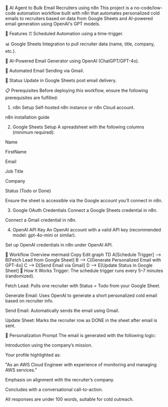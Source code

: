 🤖 AI Agent to Bulk Email Recruiters using n8n
This project is a no-code/low-code automation workflow built with n8n that automates personalized cold emails to recruiters based on data from Google Sheets and AI-powered email generation using OpenAI's GPT models.

🚀 Features
⏰ Scheduled Automation using a time-trigger.

📊 Google Sheets Integration to pull recruiter data (name, title, company, etc.).

🤖 AI-Powered Email Generator using OpenAI (ChatGPT/GPT-4o).

📧 Automated Email Sending via Gmail.

🧾 Status Update in Google Sheets post email delivery.

📋 Prerequisites
Before deploying this workflow, ensure the following prerequisites are fulfilled:

1. n8n Setup
Self-hosted n8n instance or n8n Cloud account.

n8n installation guide

2. Google Sheets Setup
A spreadsheet with the following columns (minimum required):

Name

FirstName

Email

Job Title

Company

Status (Todo or Done)

Ensure the sheet is accessible via the Google account you’ll connect in n8n.

3. Google OAuth Credentials
Connect a Google Sheets credential in n8n.

Connect a Gmail credential in n8n.

4. OpenAI API Key
An OpenAI account with a valid API key (recommended model: gpt-4o-mini or similar).

Set up OpenAI credentials in n8n under OpenAI API.

🧠 Workflow Overview
mermaid
Copy
Edit
graph TD
  A[Schedule Trigger] --> B[Fetch Lead from Google Sheet]
  B --> C[Generate Personalized Email with GPT-4o]
  C --> D[Send Email via Gmail]
  D --> E[Update Status in Google Sheet]
🔧 How It Works
Trigger: The schedule trigger runs every 5–7 minutes (randomized).

Fetch Lead: Pulls one recruiter with Status = Todo from your Google Sheet.

Generate Email: Uses OpenAI to generate a short personalized cold email based on recruiter info.

Send Email: Automatically sends the email using Gmail.

Update Sheet: Marks the recruiter row as DONE in the sheet after email is sent.

📄 Personalization Prompt
The email is generated with the following logic:

Introduction using the company’s mission.

Your profile highlighted as:

"As an AWS Cloud Engineer with experience of monitoring and managing AWS services."

Emphasis on alignment with the recruiter’s company.

Concludes with a conversational call-to-action.

All responses are under 100 words, suitable for cold outreach.
